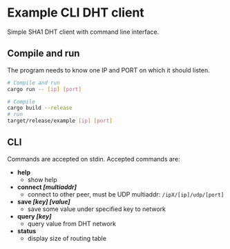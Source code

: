 # Example CLI DHT client

Simple SHA1 DHT client with command line interface.

## Compile and run

The program needs to know one IP and PORT on which it should listen.

```sh
# Compile and run
cargo run -- [ip] [port]

# Compile
cargo build --release
# run
target/release/example [ip] [port]
```

## CLI

Commands are accepted on stdin. Accepted commands are:

* **help**
    * show help
* **connect _\[multiaddr\]_**
    * connect to other peer, must be UDP multiaddr: `/ipX/[ip]/udp/[port]`
* **save _\[key\]_ _\[value\]_**
    * save some value under specified key to network
* **query _\[key\]_**
    * query value from DHT network
* **status**
    * display size of routing table